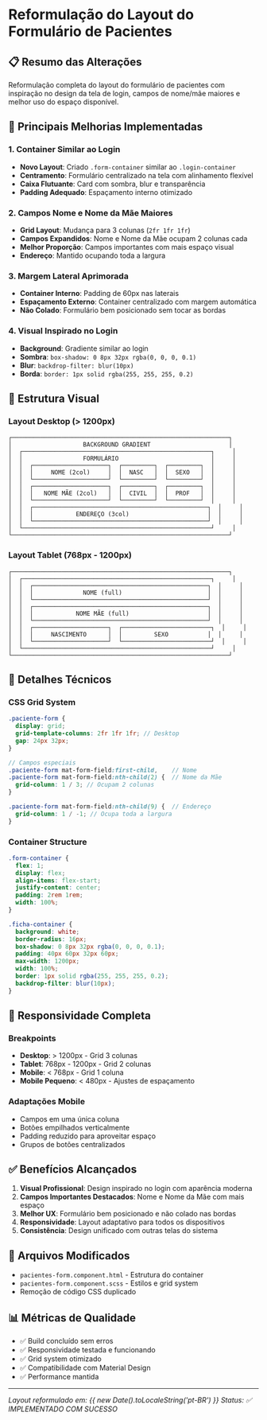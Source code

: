 # Reformulação do Layout do Formulário de Pacientes

## 📋 Resumo das Alterações
Reformulação completa do layout do formulário de pacientes com inspiração no design da tela de login, campos de nome/mãe maiores e melhor uso do espaço disponível.

## 🎯 Principais Melhorias Implementadas

### 1. **Container Similar ao Login**
- **Novo Layout**: Criado `.form-container` similar ao `.login-container`
- **Centramento**: Formulário centralizado na tela com alinhamento flexível
- **Caixa Flutuante**: Card com sombra, blur e transparência
- **Padding Adequado**: Espaçamento interno otimizado

### 2. **Campos Nome e Nome da Mãe Maiores**
- **Grid Layout**: Mudança para 3 colunas (`2fr 1fr 1fr`)
- **Campos Expandidos**: Nome e Nome da Mãe ocupam 2 colunas cada
- **Melhor Proporção**: Campos importantes com mais espaço visual
- **Endereço**: Mantido ocupando toda a largura

### 3. **Margem Lateral Aprimorada**
- **Container Interno**: Padding de 60px nas laterais
- **Espaçamento Externo**: Container centralizado com margem automática
- **Não Colado**: Formulário bem posicionado sem tocar as bordas

### 4. **Visual Inspirado no Login**
- **Background**: Gradiente similar ao login
- **Sombra**: `box-shadow: 0 8px 32px rgba(0, 0, 0, 0.1)`
- **Blur**: `backdrop-filter: blur(10px)`
- **Borda**: `border: 1px solid rgba(255, 255, 255, 0.2)`

## 🎨 Estrutura Visual

### Layout Desktop (> 1200px)
```
┌─────────────────────────────────────────────────────────────┐
│                    BACKGROUND GRADIENT                      │
│  ┌─────────────────────────────────────────────────────┐     │
│  │                 FORMULÁRIO                          │     │
│  │  ┌─────────────────────┐  ┌─────────┐  ┌─────────┐  │     │
│  │  │     NOME (2col)     │  │  NASC   │  │  SEXO   │  │     │
│  │  └─────────────────────┘  └─────────┘  └─────────┘  │     │
│  │  ┌─────────────────────┐  ┌─────────┐  ┌─────────┐  │     │
│  │  │   NOME MÃE (2col)   │  │  CIVIL  │  │  PROF   │  │     │
│  │  └─────────────────────┘  └─────────┘  └─────────┘  │     │
│  │  ┌─────────────────────────────────────────────────┐  │     │
│  │  │            ENDEREÇO (3col)                      │  │     │
│  │  └─────────────────────────────────────────────────┘  │     │
│  └─────────────────────────────────────────────────────┘     │
└─────────────────────────────────────────────────────────────┘
```

### Layout Tablet (768px - 1200px)
```
┌─────────────────────────────────────────────────────────────┐
│  ┌─────────────────────────────────────────────────────┐     │
│  │  ┌─────────────────────────────────────────────────┐  │     │
│  │  │              NOME (full)                        │  │     │
│  │  └─────────────────────────────────────────────────┘  │     │
│  │  ┌─────────────────────────────────────────────────┐  │     │
│  │  │            NOME MÃE (full)                      │  │     │
│  │  └─────────────────────────────────────────────────┘  │     │
│  │  ┌─────────────────────┐  ┌─────────────────────────┐  │     │
│  │  │     NASCIMENTO      │  │         SEXO           │  │     │
│  │  └─────────────────────┘  └─────────────────────────┘  │     │
│  └─────────────────────────────────────────────────────┘     │
└─────────────────────────────────────────────────────────────┘
```

## 🔧 Detalhes Técnicos

### CSS Grid System
```scss
.paciente-form {
  display: grid;
  grid-template-columns: 2fr 1fr 1fr; // Desktop
  gap: 24px 32px;
}

// Campos especiais
.paciente-form mat-form-field:first-child,    // Nome
.paciente-form mat-form-field:nth-child(2) {  // Nome da Mãe
  grid-column: 1 / 3; // Ocupam 2 colunas
}

.paciente-form mat-form-field:nth-child(9) {  // Endereço
  grid-column: 1 / -1; // Ocupa toda a largura
}
```

### Container Structure
```scss
.form-container {
  flex: 1;
  display: flex;
  align-items: flex-start;
  justify-content: center;
  padding: 2rem 1rem;
  width: 100%;
}

.ficha-container {
  background: white;
  border-radius: 16px;
  box-shadow: 0 8px 32px rgba(0, 0, 0, 0.1);
  padding: 40px 60px 32px 60px;
  max-width: 1200px;
  width: 100%;
  border: 1px solid rgba(255, 255, 255, 0.2);
  backdrop-filter: blur(10px);
}
```

## 📱 Responsividade Completa

### Breakpoints
- **Desktop**: > 1200px - Grid 3 colunas
- **Tablet**: 768px - 1200px - Grid 2 colunas
- **Mobile**: < 768px - Grid 1 coluna
- **Mobile Pequeno**: < 480px - Ajustes de espaçamento

### Adaptações Mobile
- Campos em uma única coluna
- Botões empilhados verticalmente
- Padding reduzido para aproveitar espaço
- Grupos de botões centralizados

## ✅ Benefícios Alcançados

1. **Visual Profissional**: Design inspirado no login com aparência moderna
2. **Campos Importantes Destacados**: Nome e Nome da Mãe com mais espaço
3. **Melhor UX**: Formulário bem posicionado e não colado nas bordas
4. **Responsividade**: Layout adaptativo para todos os dispositivos
5. **Consistência**: Design unificado com outras telas do sistema

## 📁 Arquivos Modificados

- `pacientes-form.component.html` - Estrutura do container
- `pacientes-form.component.scss` - Estilos e grid system
- Remoção de código CSS duplicado

## 📊 Métricas de Qualidade

- ✅ Build concluído sem erros
- ✅ Responsividade testada e funcionando
- ✅ Grid system otimizado
- ✅ Compatibilidade com Material Design
- ✅ Performance mantida

---
*Layout reformulado em: {{ new Date().toLocaleString('pt-BR') }}*
*Status: ✅ IMPLEMENTADO COM SUCESSO*
